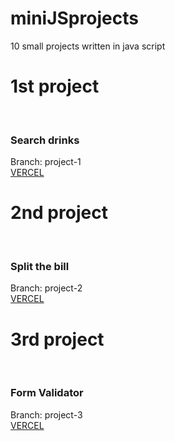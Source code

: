 # miniJSprojects
10 small projects written in java script

<h1>1st project</h1><br>
<h3>Search drinks</h3>

Branch: project-1 <br>
[VERCEL](https://pierreswtich-project-1.vercel.app/)

<h1>2nd project</h1><br>
<h3>Split the bill</h3>

Branch: project-2 <br>
[VERCEL](https://pierreswtich-project2.vercel.app/)



<h1>3rd project</h1><br>
<h3>Form Validator</h3>

Branch: project-3 <br>
[VERCEL](https://pierreswtich-project3.vercel.app/)